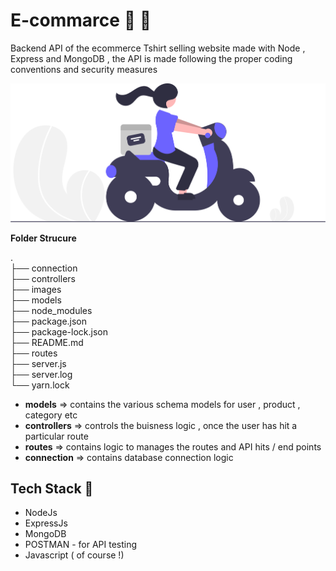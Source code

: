 # E-commarce :tada: :rocket:

Backend API of the ecommerce Tshirt selling website made with Node , Express and MongoDB , the API is made following the proper coding conventions and security measures

<img src="./images/one.svg">

**Folder Strucure**

.<br />
├── connection <br />
├── controllers <br />
├── images    <br />
├── models   <br />
├── node_modules <br />
├── package.json <br />
├── package-lock.json <br />
├── README.md <br />
├── routes <br />
├── server.js <br />
├── server.log <br />
└── yarn.lock <br />

- **models** => contains the various schema models for user , product , category etc
- **controllers** => controls the buisness logic , once the user has hit a particular route
- **routes** => contains logic to manages the routes and API hits / end points
- **connection** => contains database connection logic

## Tech Stack :muscle:

- NodeJs
- ExpressJs
- MongoDB
- POSTMAN - for API testing
- Javascript ( of course !)
